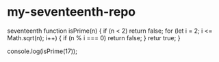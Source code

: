 # my-seventeenth-repo
seventeenth
function isPrime(n) {
  if (n < 2) return false;
  for (let i = 2; i <= Math.sqrt(n); i++) {
    if (n % i === 0) return false;
  }
  retur true;
}

console.log(isPrime(17));
